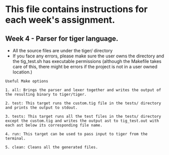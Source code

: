 # This file contains instructions for each week's assignment.

## Week 4 - Parser for tiger language.

- All the source files are under the tiger/ directory
- If you face any errors, please make sure the user owns the directory and the tig_test.sh has executable permissions (although the Makefile takes care of this, there might be errors if the project is not in a user owned location.)

`
Useful Make options
`

```
1. all: Brings the parser and lexer together and writes the output of the resulting binary to tiger/tiger.

2. test: This target runs the custom.tig file in the tests/ directory and prints the output to stdout.

3. tests: This target runs all the test files in the tests/ directory except the custom.tig and writes the output ast to tig_test.out with each ast below its corresponding file name.

4. run: This target can be used to pass input to tiger from the terminal.

5. clean: Cleans all the generated files.
```